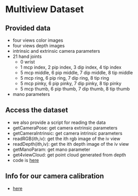 # Multiview Dataset
## Provided data
- four views color images 
- four views depth images
- intrinsic and extrinsic camera parameters
- 21 hand joints
    - 0 wrist
    - 1 mcp index, 2 pip index, 3 dip index, 4 tip index
    - 5 mcp middle, 6 pip middle, 7 dip middle, 8 tip middle
    - 5 mcp ring, 6 pip ring, 7 dip ring, 8 tip ring
    - 5 mcp pinky, 6 pip pinky, 7 dip pinky, 8 tip pinky
    - 5 mcp thumb, 6 pip thumb, 7 dip thumb, 8 tip thumb
- mano parameters

## Access the dataset
- we also provide a script for reading the data
- getCameraPose: get camera extrinsic parameters
- getCameraIntrinsic: get camera intrinsic parameters
- readRGB(ith,iv): get the ith rgb image of the iv view
- readDepth(ith,iv): get the ith depth image of the iv view
- getManoParam: get mano parameter
- get4viewCloud: get point cloud generated from depth
- code is [here](https://github.com/ShichengChen/ChenPyLib)

 
## Info for our camera calibration
- [here](https://github.com/ShichengChen/multiviewDataset/tree/main/camera-calibration)

    
